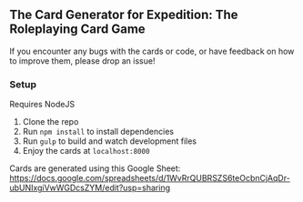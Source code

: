 ## The Card Generator for Expedition: The Roleplaying Card Game

If you encounter any bugs with the cards or code, or have feedback on how to improve them, please drop an issue!

### Setup

Requires NodeJS

1. Clone the repo
2. Run `npm install` to install dependencies
3. Run `gulp` to build and watch development files
4. Enjoy the cards at `localhost:8000`

Cards are generated using this Google Sheet: https://docs.google.com/spreadsheets/d/1WvRrQUBRSZS6teOcbnCjAqDr-ubUNIxgiVwWGDcsZYM/edit?usp=sharing